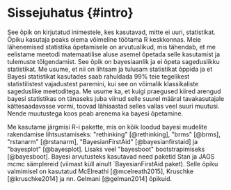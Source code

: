 

# Sissejuhatus {#intro}

See õpik on kirjutatud inimestele, kes kasutavad, mitte ei uuri, statistikat. 
Õpiku kasutaja peaks olema võimeline töötama R keskkonnas. 
Meie lähenemised statistika õpetamisele on arvutuslikud, mis tähendab, et me eelistame meetodi matemaatilise aluse asemel õpetada selle kasutamist ja tulemuste tõlgendamist. 
See õpik on bayesiaanlik ja ei õpeta sageduslikku statistikat. 
Me usume, et nii on lihtsam ja tulusam statistikat õppida ja et Bayesi statistikat kasutades saab rahuldada 99% teie tegelikest statistilistest vajadustest paremini, kui see on võimalik klassikaliste sageduslike meetoditega. 
Me usume ka, et kuigi praegused kiired arengud bayesi statistikas on tänaseks juba viinud selle suurel määral tavakasutajale kättesaadavasse vormi, toovad lähiaastad selles vallas veel suuri muutusi. 
Nende muutustega koos peab arenema ka bayesi õpetamine. 

Me kasutame järgmisi R-i pakette, mis on kõik loodud bayesi mudelite rakendamise lihtsustamiseks: "rethinking" [@rethinking], "brms" [@brms], "rstanarm" [@rstanarm], "BayesianFirstAid" [@bayesianfirstaid] ja "bayesplot" [@bayesplot]. 
Lisaks veel "bayesboot" bootstrapimiseks [@bayesboot]. 
Bayesi arvutusteks kasutavad need paketid Stan ja JAGS mcmc sämplereid (viimast küll ainult `BayesianFirstAid paket). 
Selle õpiku valmimisel on kasutatud McElreathi [@mcelreath2015], Kruschke [@kruschke2014] ja nn. Gelmani [@gelman2014] õpikuid.


